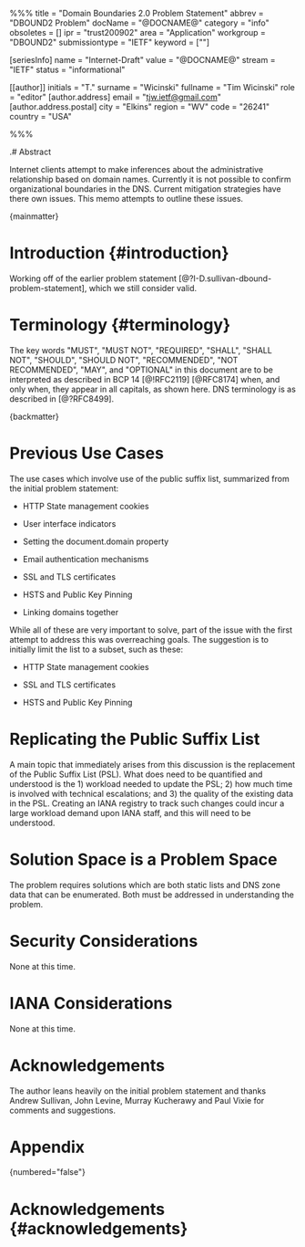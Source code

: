 %%%
title = "Domain Boundaries 2.0 Problem Statement"
abbrev = "DBOUND2 Problem"
docName = "@DOCNAME@"
category = "info"
obsoletes = []
ipr = "trust200902"
area = "Application"
workgroup = "DBOUND2"
submissiontype = "IETF"
keyword = [""]

[seriesInfo]
name = "Internet-Draft"
value = "@DOCNAME@"
stream = "IETF"
status = "informational"

[[author]]
initials = "T."
surname = "Wicinski"
fullname = "Tim Wicinski"
role = "editor"
  [author.address]
  email = "tjw.ietf@gmail.com"
  [author.address.postal]
  city = "Elkins"
  region = "WV"
  code = "26241"
  country = "USA"


%%%

.# Abstract

Internet clients attempt to make inferences about the administrative
relationship based on domain names. Currently it is not possible to confirm
organizational boundaries in the DNS.  Current mitigation strategies have
there own issues.  This memo attempts to outline these issues.

{mainmatter}

# Introduction {#introduction}

Working off of the earlier problem statement [@?I-D.sullivan-dbound-problem-statement],
which we still consider valid.


# Terminology {#terminology}

The key words "MUST", "MUST NOT", "REQUIRED", "SHALL", "SHALL NOT", "SHOULD",
"SHOULD NOT", "RECOMMENDED", "NOT RECOMMENDED", "MAY", and "OPTIONAL" in this
document are to be interpreted as described in BCP 14 [@!RFC2119] [@RFC8174]
when, and only when, they appear in all capitals, as shown here.
DNS terminology is as described in [@?RFC8499].

{backmatter}

# Previous Use Cases


The use cases which involve use of the public suffix list, summarized from
the initial problem statement:

* HTTP State management cookies

* User interface indicators

* Setting the document.domain property

* Email authentication mechanisms

* SSL and TLS certificates

* HSTS and Public Key Pinning

* Linking domains together

While all of these are very important to solve, part of the issue with
the first attempt to address this was overreaching goals.  The suggestion is
to initially limit the list to a subset, such as these:

* HTTP State management cookies

* SSL and TLS certificates

* HSTS and Public Key Pinning

# Replicating the Public Suffix List

A main topic that immediately arises from this discussion is the replacement
of the Public Suffix List (PSL).  What does need to be quantified and
understood is the 1) workload needed to update the PSL;  2) how much time
is involved with technical escalations; and 3) the quality of the existing
data in the PSL.  Creating an IANA registry to track such changes could
incur a large workload demand upon IANA staff, and this will need to be
understood.

# Solution Space is a Problem Space

The problem requires solutions which are both static lists and DNS zone
data that can be enumerated. Both must be addressed in understanding
the problem.

# Security Considerations

None at this time.


# IANA Considerations

None at this time.

# Acknowledgements

The author leans heavily on the initial problem statement and thanks Andrew
Sullivan, John Levine, Murray Kucherawy and Paul Vixie for comments and
suggestions.

# Appendix


{numbered="false"}

# Acknowledgements {#acknowledgements}

